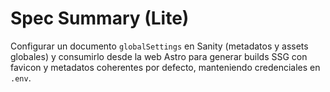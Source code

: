 # Spec Summary (Lite)

Configurar un documento `globalSettings` en Sanity (metadatos y assets globales) y consumirlo desde la web Astro para generar builds SSG con favicon y metadatos coherentes por defecto, manteniendo credenciales en `.env`.

